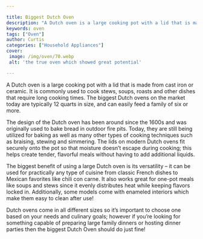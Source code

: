 ```yaml
---

title: Biggest Dutch Oven
description: "A Dutch oven is a large cooking pot with a lid that is made from cast iron or ceramic. It is commonly used to cook stews, soups, r...get the full scoop"
keywords: oven
tags: ["Oven"]
author: Curtis
categories: ["Household Appliances"]
cover: 
 image: /img/oven/70.webp
 alt: 'the true oven which showed great potential'

---
```


A Dutch oven is a large cooking pot with a lid that is made from cast iron or ceramic. It is commonly used to cook stews, soups, roasts and other dishes that require long cooking times. The biggest Dutch ovens on the market today are typically 12 quarts in size, and can easily feed a family of six or more.

The design of the Dutch oven has been around since the 1600s and was originally used to bake bread in outdoor fire pits. Today, they are still being utilized for baking as well as many other types of cooking techniques such as braising, stewing and simmering. The lids on modern Dutch ovens fit securely onto the pot so that moisture doesn’t escape during cooking; this helps create tender, flavorful meals without having to add additional liquids. 

The biggest benefit of using a large Dutch oven is its versatility – it can be used for practically any type of cuisine from classic French dishes to Mexican favorites like chili con carne. It also works great for one-pot meals like soups and stews since it evenly distributes heat while keeping flavors locked in. Additionally, some models come with enameled interiors which make them easy to clean after use! 

Dutch ovens come in all different sizes so it’s important to choose one based on your needs and culinary goals; however if you’re looking for something capable of preparing large family dinners or hosting dinner parties then the biggest Dutch Oven should do just fine!
